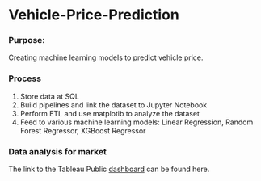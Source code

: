# Vehicle-Price-Prediction

### Purpose:
Creating machine learning models to predict vehicle price. 

### Process
 1. Store data at SQL
 2. Build pipelines and link the dataset to Jupyter Notebook
 3. Perform ETL and use matplotib to analyze the dataset
 4. Feed to various machine learning models: Linear Regression, Random Forest Regressor, XGBoost Regressor
 
### Data analysis for market
The link to the Tableau Public [dashboard](https://public.tableau.com/app/profile/winny8874/viz/Used_Car_Fuel_Types_Dashboard/Summary_Dashboard?publish=yes) can be found here.
